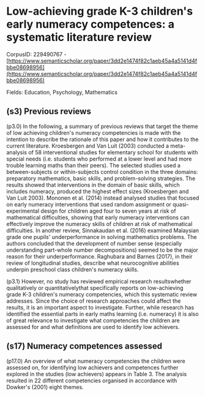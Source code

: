 # Low-achieving grade K-3 children's early numeracy competences: a systematic literature review

CorpusID: 229490767 - [https://www.semanticscholar.org/paper/3dd2e1474f82c1aeb45a4a5141d4fbbe08698956](https://www.semanticscholar.org/paper/3dd2e1474f82c1aeb45a4a5141d4fbbe08698956)

Fields: Education, Psychology, Mathematics

## (s3) Previous reviews
(p3.0) In the following, a summary of previous reviews that target the theme of low achieving children's numeracy competencies is made with the intention to describe the rationale of this paper and how it contributes to the current literature. Kroesbergen and Van Luit (2003) conducted a meta-analysis of 58 interventional studies for elementary school for students with special needs (i.e. students who performed at a lower level and had more trouble learning maths than their peers). The selected studies used a between-subjects or within-subjects control condition in the three domains: preparatory mathematics, basic skills, and problem-solving strategies. The results showed that interventions in the domain of basic skills, which includes numeracy, produced the highest effect sizes (Kroesbergen and Van Luit 2003). Mononen et al. (2014) instead analysed studies that focused on early numeracy interventions that used random assignment or quasi-experimental design for children aged four to seven years at risk of mathematical difficulties, showing that early numeracy interventions can effectively improve the numeracy skills of children at risk of mathematical difficulties. In another review, Sinnakaudan et al. (2016) examined Malaysian grade one pupils' underperformance in solving mathematics problems. The authors concluded that the development of number sense (especially understanding part-whole number decompositions) seemed to be the major reason for their underperformance. Raghubara and Barnes (2017), in their review of longitudinal studies, describe what neurocognitive abilities underpin preschool class children's numeracy skills.

(p3.1) However, no study has reviewed empirical research resultswhether qualitatively or quantitativelythat specifically reports on low-achieving grade K-3 children's numeracy competencies, which this systematic review addresses. Since the choice of research approaches could affect the results, it is an important aspect to investigate. Further, while research has identified the essential parts in early maths learning (i.e. numeracy) it is also of great relevance to investigate what competencies the children are assessed for and what definitions are used to identify low achievers.
## (s17) Numeracy competences assessed
(p17.0) An overview of what numeracy competencies the children were assessed on, for identifying low achievers and competences further explored in the studies (low achievers) appears in Table 3. The analysis resulted in 22 different competencies organised in accordance with Dowker's (2001) eight themes.
